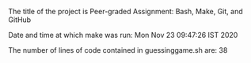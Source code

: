 The title of the project is Peer-graded Assignment: Bash, Make, Git, and GitHub

Date and time at which make was run: 
Mon Nov 23 09:47:26 IST 2020

The number of lines of code contained in guessinggame.sh are:
38
